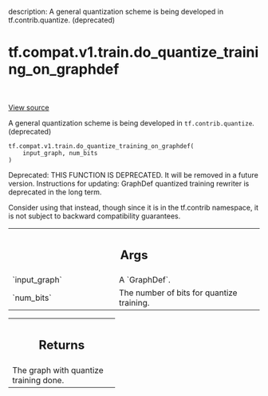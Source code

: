 description: A general quantization scheme is being developed in tf.contrib.quantize. (deprecated)

<div itemscope itemtype="http://developers.google.com/ReferenceObject">
<meta itemprop="name" content="tf.compat.v1.train.do_quantize_training_on_graphdef" />
<meta itemprop="path" content="Stable" />
</div>

# tf.compat.v1.train.do_quantize_training_on_graphdef

<!-- Insert buttons and diff -->

<table class="tfo-notebook-buttons tfo-api nocontent" align="left">

</table>

<a target="_blank" class="external" href="/code/stable/tensorflow/python/training/quantize_training.py">View source</a>



A general quantization scheme is being developed in `tf.contrib.quantize`. (deprecated)

<pre class="devsite-click-to-copy prettyprint lang-py tfo-signature-link">
<code>tf.compat.v1.train.do_quantize_training_on_graphdef(
    input_graph, num_bits
)
</code></pre>



<!-- Placeholder for "Used in" -->

Deprecated: THIS FUNCTION IS DEPRECATED. It will be removed in a future version.
Instructions for updating:
GraphDef quantized training rewriter is deprecated in the long term.

Consider using that instead, though since it is in the tf.contrib namespace,
it is not subject to backward compatibility guarantees.

<!-- Tabular view -->
 <table class="responsive fixed orange">
<colgroup><col width="214px"><col></colgroup>
<tr><th colspan="2"><h2 class="add-link">Args</h2></th></tr>

<tr>
<td>
`input_graph`
</td>
<td>
A `GraphDef`.
</td>
</tr><tr>
<td>
`num_bits`
</td>
<td>
The number of bits for quantize training.
</td>
</tr>
</table>



<!-- Tabular view -->
 <table class="responsive fixed orange">
<colgroup><col width="214px"><col></colgroup>
<tr><th colspan="2"><h2 class="add-link">Returns</h2></th></tr>
<tr class="alt">
<td colspan="2">
The graph with quantize training done.
</td>
</tr>

</table>

